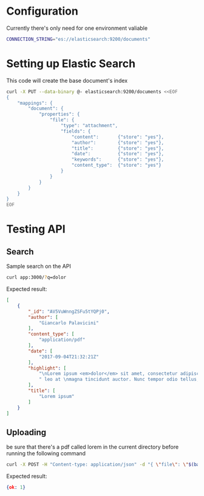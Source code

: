 Configuration
=============

Currently there's only need for one environment valiable

```bash
CONNECTION_STRING="es://elasticsearch:9200/documents"
```

Setting up Elastic Search
=========================

This code will create the base document's index

```bash
curl -X PUT --data-binary @- elasticsearch:9200/documents <<EOF
{
	"mappings": {
		"document": {
			"properties": {
				"file": {
					"type": "attachment",
					"fields": {
						"content":       {"store": "yes"},
						"author":        {"store": "yes"},
						"title":         {"store": "yes"},
						"date":          {"store": "yes"},
						"keywords":      {"store": "yes"},
						"content_type":  {"store": "yes"}
					}
				}
			}
		}
	}
}
EOF
```


Testing API
===========

Search
------

Sample search on the API

```bash
curl app:3000/?q=dolor
```

Expected result:

```json
[
    {
        "_id": "AV5VuWnngZSFu5tYQPj0",
        "author": [
            "Giancarlo Palavicini"
        ],
        "content_type": [
            "application/pdf"
        ],
        "date": [
            "2017-09-04T21:32:21Z"
        ],
        "highlight": [
            "\nLorem ipsum <em>dolor</em> sit amet, consectetur adipiscing elit. Morbi ut nunc sit \namet nisi fermentum",
            " leo at \nmagna tincidunt auctor. Nunc tempor odio tellus, ut pellentesque <em>dolor</em> \ntempus nec. Duis a"
        ],
        "title": [
            "Lorem ipsum"
        ]
    }
]
```

Uploading
---------

be sure that there's a pdf called lorem in the current directory before running the following command

```bash
curl -X POST -H "Content-type: application/json" -d "{ \"file\": \"$(base64 lorem.pdf)\"}" app:3000/
```

Expected result:
```json
{ok: 1}
```
